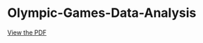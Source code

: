 # Olympic-Games-Data-Analysis
[View the PDF](https://github.com/MokabbirMisho/Olympic-Games-Data-Analysis/blob/main/Olympics%20Data%20Analysis.pdf)
